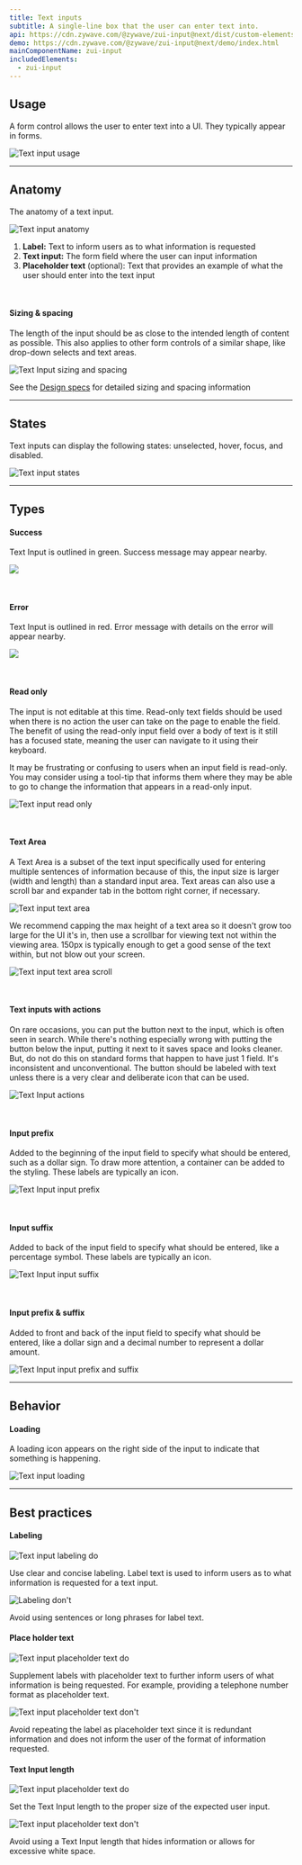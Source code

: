 ```yaml
---
title: Text inputs
subtitle: A single-line box that the user can enter text into.
api: https://cdn.zywave.com/@zywave/zui-input@next/dist/custom-elements.json
demo: https://cdn.zywave.com/@zywave/zui-input@next/demo/index.html
mainComponentName: zui-input
includedElements:
  - zui-input
---
```

## Usage

A form control allows the user to enter text into a UI. They typically appear in forms.

![Text input usage](/images/textinput_usage.svg)

- - -

## Anatomy

The anatomy of a text input.

![Text input anatomy](/images/textinput_anatomy.svg)

1. **Label:** Text to inform users as to what information is requested
2. **Text input:** The form field where the user can input information
3. **Placeholder text** (optional): Text that provides an example of what the user should enter into the text input

<br>

#### Sizing & spacing

The length of the input should be as close to the intended length of content as possible. This also applies to other form controls of a similar shape, like drop-down selects and text areas.

![Text Input sizing and spacing](/images/textinput_sizingandspacing.svg)

See the [Design specs](https://xd.adobe.com/view/4bf410a7-cbe1-4642-9756-529baa10276d-1ea7/grid) for detailed sizing and spacing information

- - -

## States

Text inputs can display the following states: unselected, hover, focus, and disabled.

![Text input states](/images/textinput_states.svg)

- - -

## Types

#### Success

Text Input is outlined in green. Success message may appear nearby.

![](/images/textinput_success.svg)

<br>

#### Error

Text Input is outlined in red. Error message with details on the error will appear nearby.

![](/images/textinput_error.svg)

<br>

#### Read only

The input is not editable at this time. Read-only text fields should be used when there is no action the user can take on the page to enable the field. The benefit of using the read-only input field over a body of text is it still has a focused state, meaning the user can navigate to it using their keyboard.

It may be frustrating or confusing to users when an input field is read-only. You may consider using a tool-tip that informs them where they may be able to go to change the information that appears in a read-only input.

![Text input read only](/images/textinput_readonly.svg)

<br>

#### Text Area

A Text Area is a subset of the text input specifically used for entering multiple sentences of information because of this, the input size is larger (width and length) than a standard input area. Text areas can also use a scroll bar and expander tab in the bottom right corner, if necessary.

![Text input text area](/images/textinput_textarea.svg)

We recommend capping the max height of a text area so it doesn't grow too large for the UI it's in, then use a scrollbar for viewing text not within the viewing area. 150px is typically enough to get a good sense of the text within, but not blow out your screen.

![Text input text area scroll](/images/textinput_textarea_scroll.svg)

<br>

#### Text inputs with actions

On rare occasions, you can put the button next to the input, which is often seen in search. While there's nothing especially wrong with putting the button below the input, putting it next to it saves space and looks cleaner. But, do not do this on standard forms that happen to have just 1 field. It's inconsistent and unconventional. The button should be labeled with text unless there is a very clear and deliberate icon that can be used.

![Text Input actions](/images/textinput_actions.svg)

<br>

#### Input prefix

Added to the beginning of the input field to specify what should be entered, such as a dollar sign. To draw more attention, a container can be added to the styling. These labels are typically an icon.

![Text Input input prefix](/images/textinput_input_prefix.svg)

<br>

#### Input suffix

Added to back of the input field to specify what should be entered, like a percentage symbol. These labels are typically an icon.

![Text Input input suffix](/images/textinput_input_suffix.svg)

<br>

#### Input prefix & suffix

Added to front and back of the input field to specify what should be entered, like a dollar sign and a decimal number to represent a dollar amount.

![Text Input input prefix and suffix](/images/textinput_input_prefixandsuffix.svg)

- - -

## Behavior

#### Loading

A loading icon appears on the right side of the input to indicate that something is happening.

![Text input loading](/images/textinput_loading.svg)

- - -

## Best practices

#### Labeling

<docs-grid columns="2">

<div>

![Text input labeling do](/images/textinput_labeling_do.svg)

<docs-do>
Use clear and concise labeling. Label text is used to inform users as to what information is requested for a text input. 
</docs-do>

</div>

<div>

![Labeling don't](/images/textinput_labeling_dont.svg)

<docs-do-not>
Avoid using sentences or long phrases for label text. 
</docs-do-not>

</div>

</docs-grid>

<docs-spacer>

</docs-spacer>

#### Place holder text

<docs-grid columns="2">

<div>

![Text input placeholder text do](/images/textinput_placeholder_do.svg)

<docs-do>
Supplement labels with placeholder text to further inform users of what information is being requested. For example, providing a telephone number format as placeholder text.
</docs-do>

</div>

<div>

![Text input placeholder text don't](/images/textinput_placeholder_dont.svg)

<docs-do-not>
Avoid repeating the label as placeholder text since it is redundant information and does not inform the user of the format of information requested.
</docs-do-not>

</div>

</docs-grid>

<docs-spacer>

</docs-spacer>

#### Text Input length

<docs-grid columns="2">

<div>

![Text input placeholder text do](/images/textinput_size_do.svg)

<docs-do>
Set the Text Input length to the proper size of the expected user input.
</docs-do>

</div>

<div>

![Text input placeholder text don't](/images/textinput_size_dont.svg)

<docs-do-not>
Avoid using a Text Input length that hides information or allows for excessive white space.
</docs-do-not>

</div>

</docs-grid>

<docs-spacer>

</docs-spacer>
